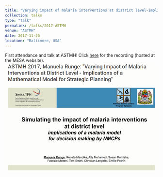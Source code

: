 ```yaml
---
title: "Varying impact of malaria interventions at district level-implications of a mathematical model for strategic planning"
collection: talks
type: "Talk"
permalink: /talks/2017-ASTMH
venue: "ASTMH"
date: 2017-11-26
location: "Baltimore, USA"
---
```



First attendance and talk at ASTMH! Click [here](https://mesamalaria.org/resource-hub/astmh-2017-manuela-runge-varying-impact-malaria-interventions-district-level) for the recording (hosted at the MESA website).
<br/><img src='/images/2017_ASTMH.png'>